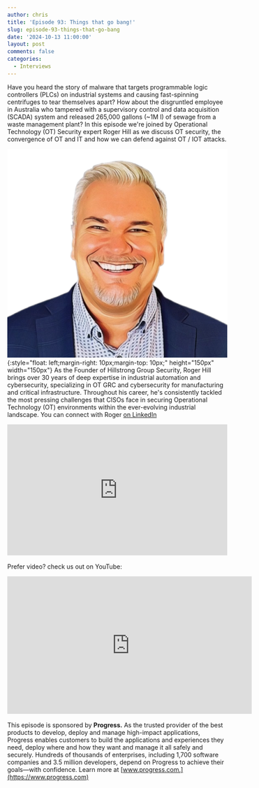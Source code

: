 ```yaml
---
author: chris
title: 'Episode 93: Things that go bang!'
slug: episode-93-things-that-go-bang
date: '2024-10-13 11:00:00'
layout: post
comments: false
categories:
  - Interviews
---
```

Have you heard the story of malware that targets programmable logic controllers (PLCs) on industrial systems and causing fast-spinning centrifuges to tear themselves apart? How about the disgruntled employee in Australia who tampered with a supervisory control and data acquisition (SCADA) system and released 265,000 gallons (~1M l) of sewage from a waste management plant? In this episode we're joined by Operational Technology (OT) Security expert Roger Hill as we discuss OT security, the convergence of OT and IT and how we can defend against OT / IOT attacks.

![Roger](/images/uploads/2024/10/roger.png){:style="float: left;margin-right: 10px;margin-top: 10px;" height="150px" width="150px"} As the Founder of Hillstrong Group Security, Roger Hill brings over 30 years of deep expertise in industrial automation and cybersecurity, specializing in OT GRC and cybersecurity for manufacturing and critical infrastructure. Throughout his career, he's consistently tackled the most pressing challenges that CISOs face in securing Operational Technology (OT) environments within the ever-evolving industrial landscape. You can connect with Roger [on LinkedIn](https://www.linkedin.com/in/rogerlhill/)

<p><iframe width="100%" height="300" scrolling="no" frameborder="no" allow="autoplay" src="https://w.soundcloud.com/player/?url=https%3A//api.soundcloud.com/tracks/1934482046&color=%23ff5500&auto_play=false&hide_related=false&show_comments=true&show_user=true&show_reposts=false&show_teaser=true&visual=true"></iframe></p>

Prefer video? check us out on YouTube:

<p><iframe width="560" height="315" src="https://www.youtube.com/embed/z9wZ4-udzQ0?si=DRSs3Sfb7WU6udcM" title="YouTube video player" frameborder="0" allow="accelerometer; autoplay; clipboard-write; encrypted-media; gyroscope; picture-in-picture; web-share" referrerpolicy="strict-origin-when-cross-origin" allowfullscreen></iframe></p>

This episode is sponsored by **Progress.** As the trusted provider of the best products to develop, deploy and manage high-impact applications, Progress enables customers to build the applications and experiences they need, deploy where and how they want and manage it all safely and securely. Hundreds of thousands of enterprises, including 1,700 software companies and 3.5 million developers, depend on Progress to achieve their goals—with confidence. Learn more at [www.progress.com.](https://www.progress.com)
